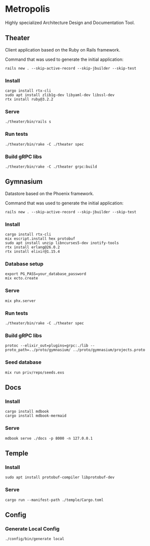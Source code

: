 # Metropolis
Highly specialized Architecture Design and Documentation Tool.

## Theater
Client application based on the Ruby on Rails framework.

Command that was used to generate the initial application:
```
rails new . --skip-active-record --skip-jbuilder --skip-test
```

### Install
```
cargo install rtx-cli
sudo apt install zlib1g-dev libyaml-dev libssl-dev
rtx install ruby@3.2.2
```

### Serve
```
./theater/bin/rails s
```

### Run tests
```
./theater/bin/rake -C ./theater spec
```

### Build gRPC libs
```
./theater/bin/rake -C ./theater grpc:build
```

## Gymnasium
Datastore based on the Phoenix framework.

Command that was used to generate the initial application:
```
rails new . --skip-active-record --skip-jbuilder --skip-test
```

### Install
```
cargo install rtx-cli
mix escript.install hex protobuf
sudo apt install unzip libncurses5-dev inotify-tools
rtx install erlang@26.0.2
rtx install elixir@1.15.4
```

### Database setup
```
export PG_PASS=your_database_password
mix ecto.create
```

### Serve
```
mix phx.server
```

### Run tests
```
./theater/bin/rake -C ./theater spec
```

### Build gRPC libs
```
protoc --elixir_out=plugins=grpc:./lib --proto_path=../proto/gymnasium/ ../proto/gymnasium/projects.proto
```

### Seed database
```
mix run priv/repo/seeds.exs
```

## Docs

### Install
```
cargo install mdbook
cargo install mdbook-mermaid
```

### Serve
```
mdbook serve ./docs -p 8000 -n 127.0.0.1
```

## Temple

### Install
```
sudo apt install protobuf-compiler libprotobuf-dev
```

### Serve
```
cargo run --manifest-path ./temple/Cargo.toml
```

## Config

### Generate Local Config
```
./config/bin/generate local
```
